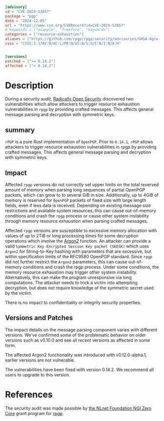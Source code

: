 ```toml
[advisory]
id = "CVE-2024-53857"
package = "pgp"
date = "2024-12-05"
url = "https://www.cve.org/CVERecord?id=CVE-2024-53857"
# keywords = ["example", "freeform", "keywords"]
categories = ["resource-exhaustion"]
aliases = ["https://github.com/rpgp/rpgp/security/advisories/GHSA-4grw-m28r-q285"]
cvss = "CVSS:3.1/AV:N/AC:L/PR:N/UI:N/S:U/C:N/I:N/A:H"


[versions]
patched = [">= 0.14.2"]
affected = ["< 0.14.2"]
```

# Description

During a security audit, [Radically Open Security](https://www.radicallyopensecurity.com/) discovered two vulnerabilities which allow attackers to trigger resource exhaustion vulnerabilities in `rpgp` by providing crafted messages. This affects general message parsing and decryption with symmetric keys.

## summary

`rPGP` is a pure Rust implementation of `OpenPGP`. Prior to `0.14.1`, `rPGP` allows attackers to trigger resource exhaustion vulnerabilities in rpgp by providing crafted messages. This affects general message parsing and decryption with symmetric keys.

## Impact 

Affected `rpgp` versions do not correctly set upper limits on the total reserved amount of memory when parsing long sequences of partial OpenPGP packets, which can grow to to several GiB in size. Additionally, up to 4GiB of memory is reserved for `OpenPGP` packets of fixed size with large length fields, even if less data is received.
Depending on existing message size restrictions and available system resources, this can cause out-of-memory conditions and crash the `rpgp` process or cause other system instability through memory resource exhaustion when parsing crafted messages.

Affected `rpgp` versions are susceptible to excessive memory allocation with values of up to 2TiB or long processing times for some decryption operations which involve the [Argon2](https://datatracker.ietf.org/doc/html/rfc9580.html#name-argon2) function. An attacker can provide a valid `Symmetric Key Encrypted Session Key packet (SKESK)` which uses `Argon2` for String-to-Key hashing with parameters that are excessive, but within specification limits of the RFC9580 OpenPGP standard. Since `rpgp` did not further restrict the `Argon2` parameters, this can cause out-of-memory conditions and crash the rpgp process. Under some conditions, the memory resource exhaustion may trigger other system instability. Alternatively, this can make the program unresponsive via long computations. The attacker needs to trick a victim into attempting decryption, but does not require knowledge of the symmetric secret used by the victim.

There is no impact to confidentiality or integrity security properties.

## Versions and Patches

The impact details on the message parsing component varies with different versions. We've confirmed some of the problematic behavior on older versions such as v0.10.0 and see all recent versions as affected in some form.

The affected Argon2 functionality was introduced with v0.12.0-alpha.1, earlier versions are not vulnerable.

The vulnerabilities have been fixed with version 0.14.2. We recommend all users to upgrade to this version.

# References

The security audit was made possible by [the NLnet Foundation NGI Zero Core](https://nlnet.nl/core/) grant program for [rpgp](https://nlnet.nl/project/rPGP-cryptorefresh/).